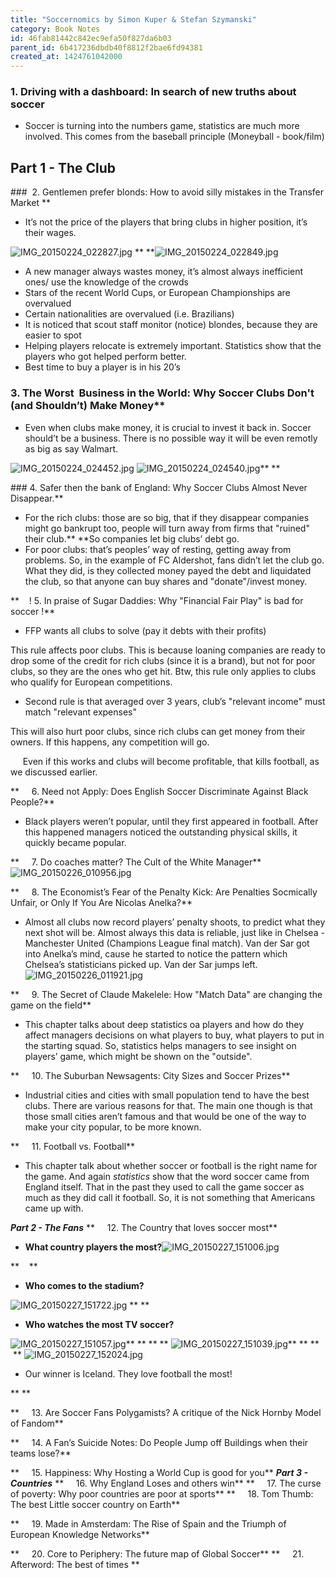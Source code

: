 ```yaml
---
title: "Soccernomics by Simon Kuper & Stefan Szymanski"
category: Book Notes
id: 46fab81442c842ec9efa50f827da6b03
parent_id: 6b417236dbdb40f8812f2bae6fd94381
created_at: 1424761042000
---
```


### 1. Driving with a dashboard: In search of new truths about soccer

- Soccer is turning into the numbers game, statistics are much more involved. This comes from the baseball principle (Moneyball - book/film)

## Part 1 - The Club

###  2. Gentlemen prefer blonds: How to avoid silly mistakes in the Transfer Market **

- It’s not the price of the players that bring clubs in higher position, it’s their wages.

![IMG_20150224_022827.jpg](./resources/IMG_20150224_022827.jpg)
** **![IMG_20150224_022849.jpg](./resources/IMG_20150224_022849.jpg)

- A new manager always wastes money, it’s almost always inefficient ones/ use the knowledge of the crowds
- Stars of the recent World Cups, or European Championships are overvalued
- Certain nationalities are overvalued (i.e. Brazilians)
- It is noticed that scout staff monitor (notice) blondes, because they are easier to spot
- Helping players relocate is extremely important. Statistics show that the players who got helped perform better.
- Best time to buy a player is in his 20’s

### 3. The Worst  Business in the World: Why Soccer Clubs Don't (and Shouldn’t) Make Money**

- Even when clubs make money, it is crucial to invest it back in. Soccer should’t be a business. There is no possible way it will be even remotly as big as say Walmart.

![IMG_20150224_024452.jpg](./resources/IMG_20150224_024452.jpg)
![IMG_20150224_024540.jpg](./resources/IMG_20150224_024540.jpg)**
**

### 4. Safer then the bank of England: Why Soccer Clubs Almost Never Disappear.**

- For the rich clubs: those are so big, that if they disappear companies might go bankrupt too, people will turn away from firms that "ruined" their club.** **So companies let big clubs’ debt go.
- For poor clubs: that’s peoples’ way of resting, getting away from problems. So, in the example of FC Aldershot, fans didn’t let the club go. What they did, is they collected money payed the debt and liquidated the club, so that anyone can buy shares and "donate"/invest money.

**    ! 5. In praise of Sugar Daddies: Why "Financial Fair Play" is bad for soccer !**

- FFP wants all clubs to solve (pay it debts with their profits)

This rule affects poor clubs. This is because loaning companies are ready to drop some of the credit for rich clubs (since it is a brand), but not for poor clubs, so they are the ones who get hit. Btw, this rule only applies to clubs who qualify for European competitions.

- Second rule is that averaged over 3 years, club’s "relevant income" must match "relevant expenses"

This will also hurt poor clubs, since rich clubs can get money from their owners. If this happens, any competition will go.

     Even if this works and clubs will become profitable, that kills football, as we discussed earlier.

**     6. Need not Apply: Does English Soccer Discriminate Against Black People?**

- Black players weren’t popular, until they first appeared in football. After this happened managers noticed the outstanding physical skills, it quickly became popular.

**     7. Do coaches matter? The Cult of the White Manager**![IMG_20150226_010956.jpg](./resources/IMG_20150226_010956.jpg)

**     8. The Economist’s Fear of the Penalty Kick: Are Penalties Socmically Unfair, or Only If You Are Nicolas Anelka?**

- Almost all clubs now record players’ penalty shoots, to predict what they next shot will be. Almost always this data is reliable, just like in Chelsea - Manchester United (Champions League final match). Van der Sar got into Anelka’s mind, cause he started to notice the pattern which Chelsea’s statisticians picked up. Van der Sar jumps left.![IMG_20150226_011921.jpg](./resources/IMG_20150226_011921.jpg)

**     9. The Secret of Claude Makelele: How "Match Data" are changing the game on the field**

- This chapter talks about deep statistics oа players and how do they affect managers decisions on what players to buy, what players to put in the starting squad. So, statistics helps managers to see insight on players’ game, which might be shown on the "outside".

**     10. The Suburban Newsagents: City Sizes and Soccer Prizes**

- Industrial cities and cities with small population tend to have the best clubs. There are various reasons for that. The main one though is that those small cities aren’t famous and that would be one of the way to make your city popular, to be more known.

**     11. Football vs. Football**

- This chapter talk about whether soccer or football is the right name for the game. And again *statistics* show that the word soccer came from England itself. That in the past they used to call the game soccer as much as they did call it football. So, it is not something that Americans came up with.

***Part 2 - The Fans***
**     12. The Country that loves soccer most**

- **What country players the most?**![IMG_20150227_151006.jpg](./resources/IMG_20150227_151006.jpg)

**    **

- **Who comes to the stadium?**

![IMG_20150227_151722.jpg](./resources/IMG_20150227_151722.jpg)
**
**

- **Who watches the most TV soccer?**

![IMG_20150227_151057.jpg](./resources/IMG_20150227_151057.jpg)**
**
**
**
![IMG_20150227_151039.jpg](./resources/IMG_20150227_151039.jpg)**
**
**   **  ![IMG_20150227_152024.jpg](./resources/IMG_20150227_152024.jpg)

- Our winner is Iceland. They love football the most!

**
**

**     13. Are Soccer Fans Polygamists? A critique of the Nick Hornby Model of Fandom**

**     14. A Fan’s Suicide Notes: Do People Jump off Buildings when their teams lose?**

**     15. Happiness: Why Hosting a World Cup is good for you**
***Part 3 - Countries***
**     16. Why England Loses and others win**
**     17. The curse of poverty: Why poor countries are poor at sports**
**     18. Tom Thumb: The best Little soccer country on Earth**

**     19. Made in Amsterdam: The Rise of Spain and the Triumph of European Knowledge Networks**

**     20. Core to Periphery: The future map of Global Soccer**
**     21. Afterword: The best of times
**
    